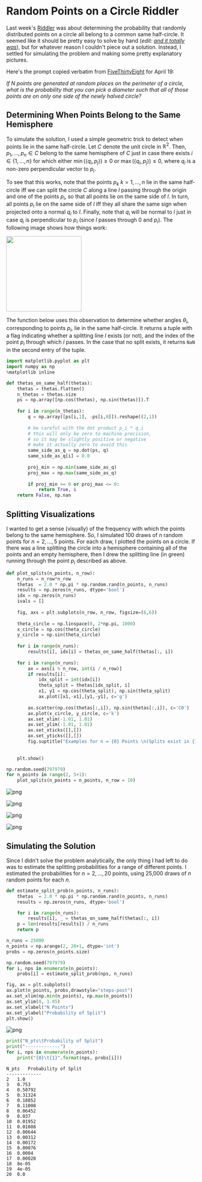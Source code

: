 
# Random Points on a Circle Riddler

Last week's [Riddler](https://fivethirtyeight.com/features/what-comes-after-840-the-answer-may-surprise-you/) was about determining the probability that randomly distributed points on a circle all belong to a common same half-circle. It seemed like it should be pretty easy to solve by hand (*edit: [and it totally was](https://fivethirtyeight.com/features/how-many-earthlings-would-survive-63-thanos-snaps/)*), but for whatever reason I couldn't piece out a  solution. Instead, I settled for simulating the problem and making some pretty explanatory pictures.

Here's the prompt copied verbatim from [FiveThirtyEight](https://fivethirtyeight.com/) for April 19:

*If $N$ points are generated at random places on the perimeter of a circle, what is the probability that you can pick a diameter such that all of those points are on only one side of the newly halved circle?*

## Determining When Points Belong to the Same Hemisphere

To simulate the solution, I used a simple geometric trick to detect when points lie in the same half-circle. Let $C$ denote the unit circle in $\mathbb{R}^2$. Then, $p_1,\ldots, p_n \in C$ belong to the same hemisphere of $C$ just in case there exists $i \in \{1,\ldots,n\}$ for which either $\min\left(\langle q_i, p_j \rangle\right) \geq 0$ or $\max\left(\langle q_i, p_j \rangle\right) \leq 0$, where $q_i$ is a non-zero perpendicular vector to $p_i$. 

To see that this works, note that the points $p_k$ $k=1,\ldots,n$ lie in the same half-circle iff we can split the circle $C$ along a line $l$ passing through the origin and one of the points $p_i$, so that all points lie on the same side of $l$. In turn, all points $p_i$ lie on the same side of $l$ iff they all share the same sign when projected onto a normal $q_i$ to $l$. Finally, note that $q_i$ will be normal to $l$ just in case $q_i$ is perpendicular to $p_i$ (since $l$ passes through $0$ and $p_i$). The following image shows how things work:

<img src = "./explanatory/explanatory.svg" width = 200em></img>

The function below uses this observation to determine whether angles $\theta_i$, corresponding to points $p_i$, lie in the same half-circle.  It returns a tuple with a flag indicating whether a splitting line $l$ exists (or not), and the index of the point $p_i$ through which $l$ passes. In the case that no split exists, it returns `NaN` in the second entry of the tuple.


```python
import matplotlib.pyplot as plt
import numpy as np
%matplotlib inline
```


```python
def thetas_on_same_half(thetas):
    thetas = thetas.flatten()
    n_thetas = thetas.size
    ps = np.array([np.cos(thetas), np.sin(thetas)]).T
    
    for i in range(n_thetas):
        q = np.array([ps[i,1], -ps[i,0]]).reshape((2,1))
        
        # be careful with the dot product p_i * q_i
        # this will only be zero to machine precision, 
        # so it may be slightly positive or negative
        # make it actually zero to avoid this
        same_side_as_q = np.dot(ps, q)
        same_side_as_q[i] = 0.0
        
        proj_min = np.min(same_side_as_q)
        proj_max = np.max(same_side_as_q)
        
        if proj_min >= 0 or proj_max <= 0:
            return True, i
    return False, np.nan
```

## Splitting Visualizations 

I wanted to get a sense (visually) of the frequency with which the points belong to the same hemisphere. So, I simulated 100 draws of $n$ random points for $n=2,\ldots,5$ points. For each draw, I plotted the points on a circle. If there was a line splitting the circle into a hemisphere containing all of the points and an empty hemisphere, then I drew the splitting line (in green) running through the point $p_i$ described as above.


```python
def plot_splits(n_points, n_row):
    n_runs = n_row*n_row
    thetas  = 2.0 * np.pi * np.random.rand(n_points, n_runs)
    results = np.zeros(n_runs, dtype='bool') 
    idx = np.zeros(n_runs)
    ivals = []
    
    fig, axs = plt.subplots(n_row, n_row, figsize=(6,6))
    
    theta_circle = np.linspace(0, 2*np.pi, 1000)
    x_circle = np.cos(theta_circle)
    y_circle = np.sin(theta_circle)
    
    for i in range(n_runs):
        results[i], idx[i] = thetas_on_same_half(thetas[:, i])
        
    for i in range(n_runs):        
        ax = axs[i % n_row, int(i / n_row)]    
        if results[i]:                 
            idx_split = int(idx[i])
            theta_split = thetas[idx_split, i]
            x1, y1 = np.cos(theta_split), np.sin(theta_split)
            ax.plot([x1,-x1],[y1,-y1], c='g')
        
        ax.scatter(np.cos(thetas[:,i]), np.sin(thetas[:,i]), c='C0')
        ax.plot(x_circle, y_circle, c='k')
        ax.set_xlim(-1.01, 1.01)    
        ax.set_ylim(-1.01, 1.01)
        ax.set_xticks([],[])
        ax.set_yticks([],[])    
        fig.suptitle("Examples for n = {0} Points \n(Splits exist in {1}/{2} cases)".format(n_points, 
                                                                             len(results[results == True]),
                                                                             n_runs))
    plt.show()
```


```python
np.random.seed(797979)
for n_points in range(2, 5+1):
    plot_splits(n_points = n_points, n_row = 10)
```


![png](Riddler_20190422_files/Riddler_20190422_8_0.png)



![png](Riddler_20190422_files/Riddler_20190422_8_1.png)



![png](Riddler_20190422_files/Riddler_20190422_8_2.png)



![png](Riddler_20190422_files/Riddler_20190422_8_3.png)


## Simulating the Solution

Since I didn't solve the problem analytically, the only thing I had left to do was to estimate the splitting probabilities for a range of different points. I estimated the probabilities for $n = 2,\ldots,20$ points, using 25,000 draws of $n$ random points for each $n$.


```python
def estimate_split_prob(n_points, n_runs):
    thetas  = 2.0 * np.pi * np.random.rand(n_points, n_runs)
    results = np.zeros(n_runs, dtype='bool') 

    for i in range(n_runs):
        results[i], _ = thetas_on_same_half(thetas[:, i])
    p = len(results[results]) / n_runs
    return p
```


```python
n_runs = 25000
n_points = np.arange(2, 20+1, dtype='int')
probs = np.zeros(n_points.size)

np.random.seed(797979)
for i, nps in enumerate(n_points):
    probs[i] = estimate_split_prob(nps, n_runs)
```


```python
fig, ax = plt.subplots()
ax.plot(n_points, probs,drawstyle="steps-post")
ax.set_xlim(np.min(n_points), np.max(n_points))
ax.set_ylim(0, 1.05)
ax.set_xlabel("N Points")
ax.set_ylabel("Probability of Split")
plt.show()
```


![png](Riddler_20190422_files/Riddler_20190422_12_0.png)



```python
print("N_pts\tProbability of Split")
print("-------------")
for i, nps in enumerate(n_points):
    print("{0}\t{1}".format(nps, probs[i]))
```

    N_pts	Probability of Split
    -------------
    2	1.0
    3	0.753
    4	0.50792
    5	0.31324
    6	0.18852
    7	0.11008
    8	0.06452
    9	0.037
    10	0.01952
    11	0.01088
    12	0.00644
    13	0.00312
    14	0.00172
    15	0.00076
    16	0.0004
    17	0.00028
    18	8e-05
    19	4e-05
    20	0.0

